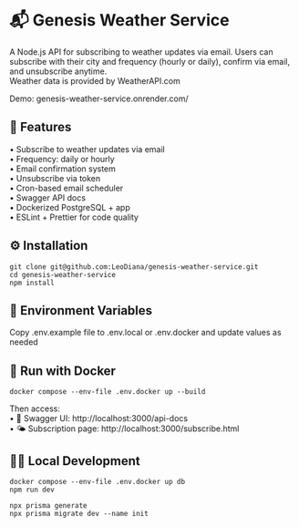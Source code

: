 # 📬 Genesis Weather Service

A Node.js API for subscribing to weather updates via email. Users can subscribe with their city and frequency (hourly or daily), confirm via email, and unsubscribe anytime.  
Weather data is provided by WeatherAPI.com  

Demo:
genesis-weather-service.onrender.com/


## 🚀 Features
•	Subscribe to weather updates via email  
•	Frequency: daily or hourly  
•	Email confirmation system  
•	Unsubscribe via token  
•	Cron-based email scheduler  
•	Swagger API docs  
•	Dockerized PostgreSQL + app  
•	ESLint + Prettier for code quality  


## ⚙️ Installation
```
git clone git@github.com:LeoDiana/genesis-weather-service.git
cd genesis-weather-service
npm install
```

## 🔧 Environment Variables
Copy .env.example file to .env.local or .env.docker and update values as needed


## 🐳 Run with Docker
`docker compose --env-file .env.docker up --build`

Then access:  
•	📘 Swagger UI: http://localhost:3000/api-docs  
•	🌤 Subscription page: http://localhost:3000/subscribe.html  


## 👩‍💻 Local Development
```
docker compose --env-file .env.docker up db
npm run dev
```
```
npx prisma generate
npx prisma migrate dev --name init
```